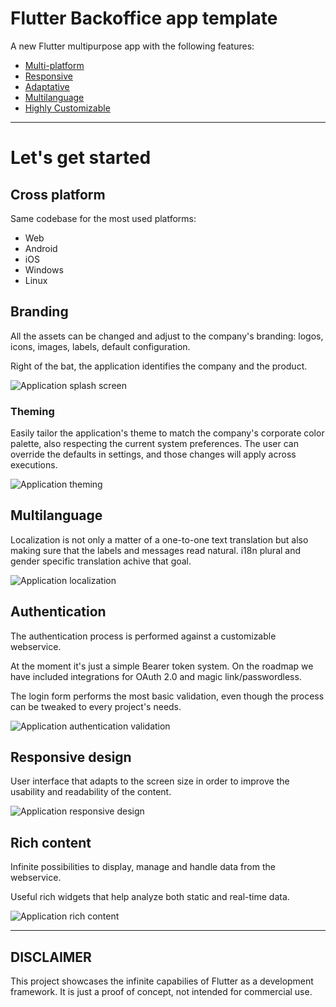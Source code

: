# Flutter Backoffice app template

A new Flutter multipurpose app with the following features:

* [Multi-platform](#cross-platform)
* [Responsive](#responsive-design)
* [Adaptative](#rich-content)
* [Multilanguage](#multilanguage)
* [Highly Customizable](#branding)

----

# Let's get started

## Cross platform

Same codebase for the most used platforms:

- Web 
- Android
- iOS
- Windows
- Linux

## Branding 

All the assets can be changed and adjust to the company's branding: logos, icons, images, labels, default configuration.

Right of the bat, the application identifies the company and the product.

![Application splash screen](https://raw.githubusercontent.com/fidoaf/template-backoffice-app/main/repo_files/assets/images/app_splash_screen.gif "Application splash screen")

### Theming

Easily tailor the application's theme to match the company's corporate color palette, also respecting the current system preferences.
The user can override the defaults in settings, and those changes will apply across executions.

![Application theming](https://raw.githubusercontent.com/fidoaf/template-backoffice-app/main/repo_files/assets/images/app_dark_theme.gif "Application theming")

## Multilanguage

Localization is not only a matter of a one-to-one text translation but also making sure that the labels and messages read natural.
i18n plural and gender specific translation achive that goal.

![Application localization](https://raw.githubusercontent.com/fidoaf/template-backoffice-app/main/repo_files/assets/images/app_multilanguage.gif "Application localization")

## Authentication

The authentication process is performed against a customizable webservice.

At the moment it's just a simple Bearer token system.
On the roadmap we have included integrations for OAuth 2.0 and magic link/passwordless.

The login form performs the most basic validation, even though the process can be tweaked to every project's needs.

![Application authentication validation](https://raw.githubusercontent.com/fidoaf/template-backoffice-app/main/repo_files/assets/images/app_authentication.gif "Application authentication validation")

## Responsive design

User interface that adapts to the screen size in order to improve the usability and readability of the content.

![Application responsive design](https://raw.githubusercontent.com/fidoaf/template-backoffice-app/main/repo_files/assets/images/app_responsive.gif "Application localization")

## Rich content

Infinite possibilities to display, manage and handle data from the webservice.

Useful rich widgets that help analyze both static and real-time data.

![Application rich content](https://raw.githubusercontent.com/fidoaf/template-backoffice-app/main/repo_files/assets/images/app_details.gif "Application rich content")

----

## DISCLAIMER

This project showcases the infinite capabilies of Flutter as a development framework.
It is just a proof of concept, not intended for commercial use.
